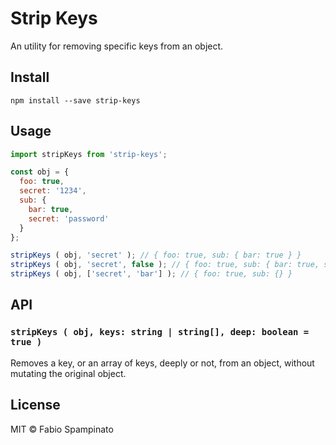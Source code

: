 # Strip Keys

An utility for removing specific keys from an object.

## Install

```
npm install --save strip-keys
```

## Usage

```js
import stripKeys from 'strip-keys';

const obj = {
  foo: true,
  secret: '1234',
  sub: {
    bar: true,
    secret: 'password'
  }
};

stripKeys ( obj, 'secret' ); // { foo: true, sub: { bar: true } }
stripKeys ( obj, 'secret', false ); // { foo: true, sub: { bar: true, secret: 'password' } }
stripKeys ( obj, ['secret', 'bar'] ); // { foo: true, sub: {} }
```

## API

### `stripKeys ( obj, keys: string | string[], deep: boolean = true )`

Removes a key, or an array of keys, deeply or not, from an object, without mutating the original object.

## License

MIT © Fabio Spampinato
